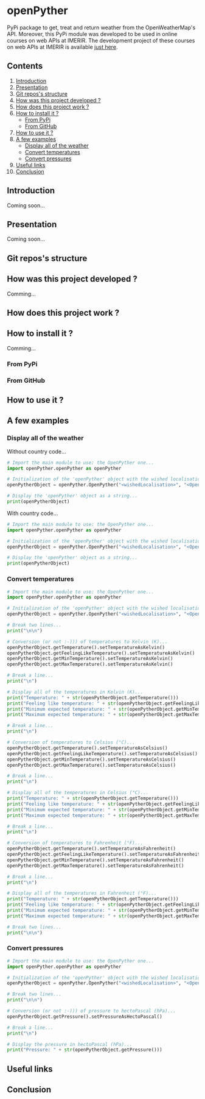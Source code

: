 # openPyther

PyPi package to get, treat and return weather from the OpenWeatherMap's API. Moreover, this PyPi module was developed to be used in online courses on web APIs at IMERIR. The development project of these courses on web APIs at IMERIR is available [just here](https://drive.google.com/drive/folders/1Nh4dJBdg9SIK2r5x4EAXutfiqcqyoLm8).

## Contents

1. [Introduction](#introduction)
2. [Presentation](#presentation)
3. [Git repos's structure](#repos_s_structure)
4. [How was this project developed ?](#how_was_this_project_developed)
5. [How does this project work ?](#how_does_this_project_work)
6. [How to install it ?](#how_to_install_it)
    * [From PyPi](#from_pypi)
    * [From GitHub](#from_github)
7. [How to use it ?](#how_to_use_it)
8. [A few examples](#a_few_examples)
    * [Display all of the weather](#display_all_of_the_weather)
    * [Convert temperatures](#convert_temperatures)
    * [Convert pressures](#convert_pressures)
10. [Useful links](#useful_links)
11. [Conclusion](#conclusion)

<a name="introduction"></a>
## Introduction

Coming soon...

<a name="presentation"></a>
## Presentation

Coming soon...

<a name="repos_s_structure"></a>
## Git repos's structure

<a name="how_was_this_project_developed"></a>
## How was this project developed ?

Comming...

<a name="how_does_this_project_work"></a>
## How does this project work ?

<a name="how_to_install_it"></a>
## How to install it ?

Comming...

<a name="from_pypi"></a>
### From PyPi

<a name="from_github"></a>
### From GitHub

<a name="how_to_use_it"></a>
## How to use it ?

<a name="a_few_examples"></a>
## A few examples

<a name="display_all_of_the_weather"></a>
### Display all of the weather

Without country code...
```python
# Import the main module to use: the OpenPyther one...
import openPyther.openPyther as openPyther

# Initialization of the 'openPyther' object with the wished localisation and the OpenWeather API key as parameters of the constructor...
openPytherObject = openPyther.OpenPyther("<wishedLocalisation>", "<OpenWeather API Key>")

# Display the 'openPyther' object as a string...
print(openPytherObject)
```

With country code...
```python
# Import the main module to use: the OpenPyther one...
import openPyther.openPyther as openPyther

# Initialization of the 'openPyther' object with the wished localisation, the OpenWeather API key and the wished country code as parameters of the constructor...
openPytherObject = openPyther.OpenPyther("<wishedLocalisation>", "<OpenWeather API Key>", "<wishedCountryCode>")

# Display the 'openPyther' object as a string...
print(openPytherObject)
```

<a name="convert_temperatures"></a>
### Convert temperatures

```python
# Import the main module to use: the OpenPyther one...
import openPyther.openPyther as openPyther

# Initialization of the 'openPyther' object with the wished localisation, the OpenWeather API key and the wished country code as parameters of the constructor...
openPytherObject = openPyther.OpenPyther("<wishedLocalisation>", "<OpenWeather API Key>", "<wishedCountryCode>")

# Break two lines...
print("\n\n")

# Conversion (or not :-))) of temperatures to Kelvin (K)...
openPytherObject.getTemperature().setTemperatureAsKelvin()
openPytherObject.getFeelingLikeTemperature().setTemperatureAsKelvin()
openPytherObject.getMinTemperature().setTemperatureAsKelvin()
openPytherObject.getMaxTemperature().setTemperatureAsKelvin()

# Break a line...
print("\n")

# Display all of the temperatures in Kelvin (K)...
print("Temperature: " + str(openPytherObject.getTemperature()))
print("Feeling like temperature: " + str(openPytherObject.getFeelingLikeTemperature()))
print("Minimum expected temperature: " + str(openPytherObject.getMinTemperature()))
print("Maximum expected temperature: " + str(openPytherObject.getMaxTemperature()))

# Break a line...
print("\n")

# Conversion of temperatures to Celsius (°C)...
openPytherObject.getTemperature().setTemperatureAsCelsius()
openPytherObject.getFeelingLikeTemperature().setTemperatureAsCelsius()
openPytherObject.getMinTemperature().setTemperatureAsCelsius()
openPytherObject.getMaxTemperature().setTemperatureAsCelsius()

# Break a line...
print("\n")

# Display all of the temperatures in Celsius (°C)...
print("Temperature: " + str(openPytherObject.getTemperature()))
print("Feeling like temperature: " + str(openPytherObject.getFeelingLikeTemperature()))
print("Minimum expected temperature: " + str(openPytherObject.getMinTemperature()))
print("Maximum expected temperature: " + str(openPytherObject.getMaxTemperature()))

# Break a line...
print("\n")

# Conversion of temperatures to Fahrenheit (°F)...
openPytherObject.getTemperature().setTemperatureAsFahrenheit()
openPytherObject.getFeelingLikeTemperature().setTemperatureAsFahrenheit()
openPytherObject.getMinTemperature().setTemperatureAsFahrenheit()
openPytherObject.getMaxTemperature().setTemperatureAsFahrenheit()

# Break a line...
print("\n")

# Display all of the temperatures in Fahrenheit (°F)...
print("Temperature: " + str(openPytherObject.getTemperature()))
print("Feeling like temperature: " + str(openPytherObject.getFeelingLikeTemperature()))
print("Minimum expected temperature: " + str(openPytherObject.getMinTemperature()))
print("Maximum expected temperature: " + str(openPytherObject.getMaxTemperature()))

# Break two lines...
print("\n\n")

```

<a name="convert_pressures"></a>
### Convert pressures

```python
# Import the main module to use: the OpenPyther one...
import openPyther.openPyther as openPyther

# Initialization of the 'openPyther' object with the wished localisation, the OpenWeather API key and the wished country code as parameters of the constructor...
openPytherObject = openPyther.OpenPyther("<wishedLocalisation>", "<OpenWeather API Key>", "<wishedCountryCode>")

# Break two lines...
print("\n\n")

# Conversion (or not :-))) of pressure to hectoPascal (hPa)...
openPytherObject.getPressure().setPressureAsHectoPascal()

# Break a line...
print("\n")

# Display the pressure in hectoPascal (hPa)...
print("Pressure: " + str(openPytherObject.getPressure()))
```

<a name="useful_links"></a>
## Useful links

<a name="conclusion"></a>
## Conclusion
